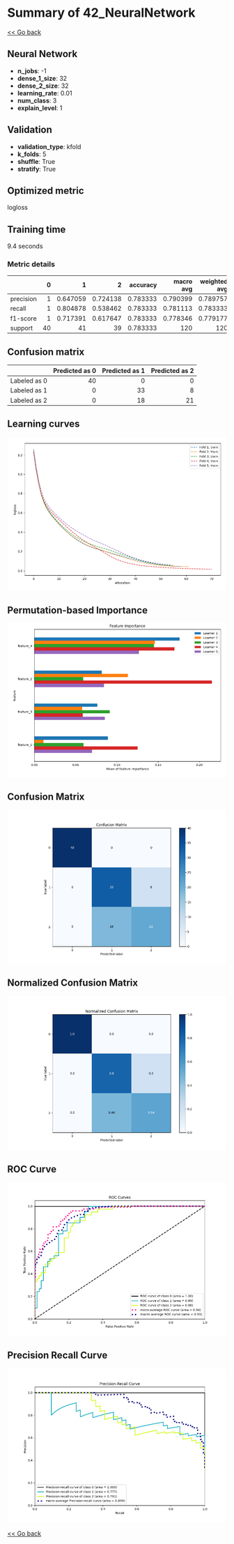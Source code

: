# Summary of 42_NeuralNetwork

[<< Go back](../README.md)


## Neural Network
- **n_jobs**: -1
- **dense_1_size**: 32
- **dense_2_size**: 32
- **learning_rate**: 0.01
- **num_class**: 3
- **explain_level**: 1

## Validation
 - **validation_type**: kfold
 - **k_folds**: 5
 - **shuffle**: True
 - **stratify**: True

## Optimized metric
logloss

## Training time

9.4 seconds

### Metric details
|           |   0 |         1 |         2 |   accuracy |   macro avg |   weighted avg |   logloss |
|:----------|----:|----------:|----------:|-----------:|------------:|---------------:|----------:|
| precision |   1 |  0.647059 |  0.724138 |   0.783333 |    0.790399 |       0.789757 |  0.566748 |
| recall    |   1 |  0.804878 |  0.538462 |   0.783333 |    0.781113 |       0.783333 |  0.566748 |
| f1-score  |   1 |  0.717391 |  0.617647 |   0.783333 |    0.778346 |       0.779177 |  0.566748 |
| support   |  40 | 41        | 39        |   0.783333 |  120        |     120        |  0.566748 |


## Confusion matrix
|              |   Predicted as 0 |   Predicted as 1 |   Predicted as 2 |
|:-------------|-----------------:|-----------------:|-----------------:|
| Labeled as 0 |               40 |                0 |                0 |
| Labeled as 1 |                0 |               33 |                8 |
| Labeled as 2 |                0 |               18 |               21 |

## Learning curves
![Learning curves](learning_curves.png)

## Permutation-based Importance
![Permutation-based Importance](permutation_importance.png)
## Confusion Matrix

![Confusion Matrix](confusion_matrix.png)


## Normalized Confusion Matrix

![Normalized Confusion Matrix](confusion_matrix_normalized.png)


## ROC Curve

![ROC Curve](roc_curve.png)


## Precision Recall Curve

![Precision Recall Curve](precision_recall_curve.png)



[<< Go back](../README.md)
